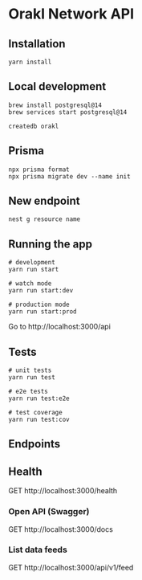 # Orakl Network API

## Installation

```shell
yarn install
```

## Local development

```shell
brew install postgresql@14
brew services start postgresql@14
```

```shell
createdb orakl
```

## Prisma

```shell
npx prisma format
npx prisma migrate dev --name init
```

## New endpoint

```shell
nest g resource name
```

## Running the app

```shell
# development
yarn run start

# watch mode
yarn run start:dev

# production mode
yarn run start:prod
```

Go to http://localhost:3000/api

## Tests

```shell
# unit tests
yarn run test

# e2e tests
yarn run test:e2e

# test coverage
yarn run test:cov
```

## Endpoints

## Health

GET http://localhost:3000/health

### Open API (Swagger)

GET http://localhost:3000/docs

### List data feeds

GET http://localhost:3000/api/v1/feed
